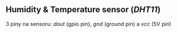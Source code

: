 ## Humidity & Temperature sensor (_DHT11_)
3 piny na sensoru: _dout_ (gpio pin), _gnd_ (ground pin) a _vcc_ (5V pin)

